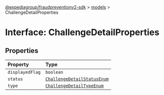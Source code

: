 [@expediagroup/fraudpreventionv2-sdk](../../index.md) > [models](../index.md) > ChallengeDetailProperties

# Interface: ChallengeDetailProperties

## Properties

| Property        | Type                                                                                   |
| :-------------- | :------------------------------------------------------------------------------------- |
| `displayedFlag` | `boolean`                                                                              |
| `status`        | [`ChallengeDetailStatusEnum`](../type-aliases/type-alias.ChallengeDetailStatusEnum.md) |
| `type`          | [`ChallengeDetailTypeEnum`](../type-aliases/type-alias.ChallengeDetailTypeEnum.md)     |
